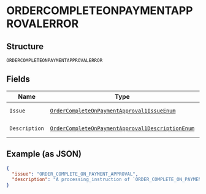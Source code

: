 
# ORDERCOMPLETEONPAYMENTAPPROVALERROR

## Structure

`ORDERCOMPLETEONPAYMENTAPPROVALERROR`

## Fields

| Name | Type | Tags | Description | Getter | Setter |
|  --- | --- | --- | --- | --- | --- |
| `Issue` | [`OrderCompleteOnPaymentApproval1IssueEnum`](../../doc/models/order-complete-on-payment-approval-1-issue-enum.md) | Optional | - | OrderCompleteOnPaymentApproval1IssueEnum getIssue() | setIssue(OrderCompleteOnPaymentApproval1IssueEnum issue) |
| `Description` | [`OrderCompleteOnPaymentApproval1DescriptionEnum`](../../doc/models/order-complete-on-payment-approval-1-description-enum.md) | Optional | - | OrderCompleteOnPaymentApproval1DescriptionEnum getDescription() | setDescription(OrderCompleteOnPaymentApproval1DescriptionEnum description) |

## Example (as JSON)

```json
{
  "issue": "ORDER_COMPLETE_ON_PAYMENT_APPROVAL",
  "description": "A processing_instruction of `ORDER_COMPLETE_ON_PAYMENT_APPROVAL` is required for the specified payment_source."
}
```

